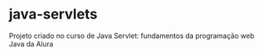 # java-servlets
 Projeto criado no curso de Java Servlet: fundamentos da programação web Java da Alura
